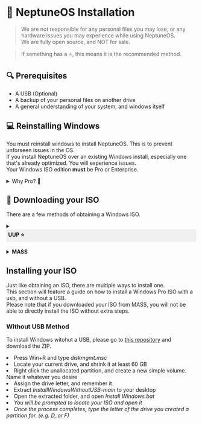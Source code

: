 <!DOCTYPE html>
<body>

# 🚀 NeptuneOS Installation

> We are not responsible for any personal files you may lose, or any hardware issues you may experience while using NeptuneOS. <br>
> We are fully open source, and NOT for sale.

> If something has a ⭐, this means it is the recommended method.

## 🔍 Prerequisites

- A USB (Optional)
- A backup of your personal files on another drive
- A general understanding of your system, and windows itself

## 💻 Reinstalling Windows

You must reinstall windows to install NeptuneOS. This is to prevent unforseen issues in the OS. <br>
If you install NeptuneOS over an existing Windows install, especially one that's already optimized. You will experience issues. <br>
Your Windows ISO edition **must** be Pro or Enterprise.

<details><summary>Why Pro? 💬</summary>
<br>
Home editions do not support a numerous amount of registry tweaks that are supported in Pro, such as those related to the Group Policy.
</details>

## 💽 Downloading your ISO

There are a few methods of obtaining a Windows ISO. <br>

<strong><details><summary><div style="background-color: #f0f0f0; padding: 5px;">UUP ⭐</div></strong></summary>
<br>

<h2> UUPDump Guide</h2>
    <ul>
<li> Using UUPDump, you get a up to date stock Pro ISO of whatever windows version you desire </li>
<li> This means you will not have to update Windows upon installing. </li>
<li> Easily supports both USB and Non-USB installation methods 
<li> However, the ISO has to be built using their provided scripts, which takes some time depending on your systems processor. </li>
    </ul>
<br>
<h2> Getting your ISO from UUPDump</h2>
<li>Head over to <a href="https://uupdump.net/known.php">UUPDump</a></li>
<li>At the top of the window, choose the latest build of your desired Windows version as shown in the screenshot. Make sure that your system and NeptuneOS support it.</li>
<br>
<img src="uup.png" alt="UUP Screenshot" style="width: 500px; height:auto;">
<br>
<li> Once you selected your ISO, you will be presented with a list of builds for that version.
<li> Make sure you select one titled "Windows 1x, version xxxx" as shown in the screenshot. (<i>X = Version Number</i>)</li>
<li> Also make sure you select <b>amd64</b>, do NOT select arm64
<br>
<img src="uup2.png" alt="UUP Screenshot2" style="width: 500px; height:auto;"
<br>
<li> The next screen will prompt you for your language. Please select yours, and click Next.
<br>
<blockquote> Please note that the NeptuneOS installer will be in English. Language translation <i>may</i> be added in the future.</blockquote>
<li> You will be prompted to Choose your Edition. Make sure <b>Windows Pro</b> is the only thing checked.</li>
<li> The final screen will ask you for Download Options. Please copy the following screenshot. </li>
<br>
<img src="uup3.png" alt="UUP Screenshot3" style="width: 400px; height:auto;">
<br>
<li> You will download a zip file with a name such as <i>22631.3520_amd64_en-us_professional_57d5718b_convert.zip</i>, please extract this to your desktop to a folder <b>with no spaces</b>
<li> After extracting, please open the folder and run <i>uup_download_windows.cmd</i> to start compiling the ISO automatically. This will take some time depending on network and processor speeds.
<li> The script will start runnning and will appear as such</li>
<br>
<img src="uup4.png" alt="UUP Screenshot4" style="width: 400px; height:auto;">
<br>
<li> When the script finishes, you will have your Windows ISO in the folder that you extracted the script into. </li>
<br>
<img src="uup5.png" alt="UUP Screensho5" style="width: 400px; height:auto;"> <img src="uup6.png" alt="UUP Sreenshot6" style="width: 400px; height:auto;">
<br>
<li> Please follow the next part of the guide to Install your ISO</li>
<hr>
</details>
<br>
<strong><details><summary>MASS</strong></summary>
<br>
<h2> MASS Guide</h2>
    <ul>
<li> Using MASS, you are downloading a full Windows ISO with every edition present</li>
<li> You will have to update Windows upon installation
<li> This method also requires a few extra steps to install Windows Pro edition from the ISO
<li> The ISO is already compiled, you are only downloading it
    </ul>

<h2>Getting your ISO from MASS</h2>
<li> Download Windows 10 <a href="https://drive.massgrave.dev/en-us_windows_10_consumer_editions_version_22h2_updated_march_2024_x64_dvd_2ff6c8a4.iso">from here</a>
<li> Download Windows 11 <a href="https://drive.massgrave.dev/en-us_windows_11_consumer_editions_version_23h2_updated_march_2024_x64_dvd_bcbf6ac6.iso">from here</a>
<li> Download Windows Server 2022 (21H1) <a href="https://drive.massgrave.dev/en-us_windows_server_2022_updated_march_2024_x64_dvd_f6700d18.iso">from here</a>
<hr>

</details>

## Installing your ISO

Just like obtaining an ISO, there are multiple ways to install one. <br>
This section will feature a guide on how to install a Windows Pro ISO with a usb, and without a USB.<br>
Please note that if you downloaded your ISO from MASS, you will not be able to directly install the ISO without extra steps.<br>

### Without USB Method

To install Windows witohut a USB, please go to <a href="https://github.com/iidanL/InstallWindowsWithoutUSB">this repository</a> and download the ZIP.

<li>Press Win+R and type <i>diskmgmt.msc</i>
<li>Locate your current drive, and shrink it at least 60 GB
<li>Right click the unallocated partition, and create a new simple volume. Name it whatever you desire
<li> Assign the drive letter, and remember it
<li>Extract <i>InstallWindowsWithoutUSB-main</i> to your desktop
<li>Open the extracted folder, and open <i>Install Windows.bat<i>
<li>You will be prompted to locate your ISO and open it
<li>Once the process completes, type the letter of the drive you created a partition for. (e.g. D, or F)

</body>
